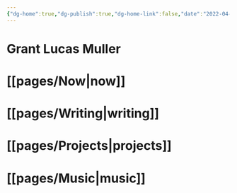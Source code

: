 ```yaml
---
{"dg-home":true,"dg-publish":true,"dg-home-link":false,"date":"2022-04-02T12:29:59-04:00","lastmod":"2022-12-01T21:19:16-07:00","permalink":"/pages/web-index/","tags":"gardenEntry","dgHomeLink":false,"dgPassFrontmatter":true}
---
```


# Grant Lucas Muller
# [[pages/Now\|now]]
# [[pages/Writing\|writing]]
# [[pages/Projects\|projects]]
# [[pages/Music\|music]]
